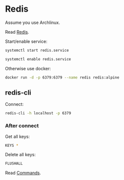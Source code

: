 # Redis

Assume you use Archlinux.

Read [Redis](https://wiki.archlinux.org/index.php/Redis).

Start/enable service:

```sh
systemctl start redis.service

systemctl enable redis.service
```

Otherwise use docker:

```sh
docker run -d -p 6379:6379 --name redis redis:alpine
```

## redis-cli

Connect:

```sh
redis-cli -h localhost -p 6379
```

### After connect

Get all keys:

```sh
KEYS *
```

Delete all keys:

```sh
FLUSHALL
```

Read [Commands](https://redis.io/commands).
